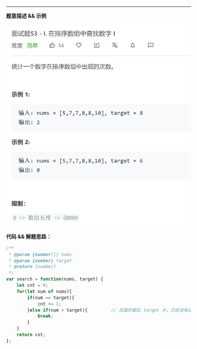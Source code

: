 ----

**题意描述 && 示例**

![](https://github.com/zzusunjs/blog/blob/master/leetcode/%E5%89%91%E6%8C%87offer/pics/%E9%9D%A2%E8%AF%95%E9%A2%9853-1%E5%9C%A8%E6%8E%92%E5%BA%8F%E6%95%B0%E7%BB%84%E4%B8%AD%E6%9F%A5%E6%89%BE%E6%95%B0%E5%AD%971.png)

**代码 && 解题思路：**

```js
/**
 * @param {number[]} nums
 * @param {number} target
 * @return {number}
 */
var search = function(nums, target) {
    let cnt = 0;
    for(let num of nums){
        if(num == target){
            cnt += 1;
        }else if(num > target){         // 后面的都比 target 大，已经没有比较的必要了。
            break;
        }   
    }
    return cnt;
};
```



